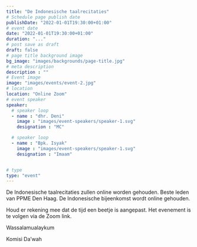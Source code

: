 ```yaml
---
title: "De Indonesische taalrecitaties"
# Schedule page publish date
publishDate: "2022-01-01T19:30:00+01:00"
# event date
date: "2022-01-01T19:30:00+01:00"
duration: "..."
# post save as draft
draft: false
# page title background image
bg_image: "images/backgrounds/page-title.jpg"
# meta description
description : ""
# Event image
image: "images/events/event-2.jpg"
# location
location: "Online Zoom"
# event speaker
speaker:
  # speaker loop
  - name : "dhr. Deni"
    image : "images/event-speakers/speaker-1.svg"
    designation : "MC"

  # speaker loop
  - name : "Bpk. Isyak"
    image : "images/event-speakers/speaker-1.svg"
    designation : "Imaam"


# type
type: "event"
---
```


De Indonesische taalrecitaties zullen online worden gehouden.
Beste leden van PPME Den Haag. De Indonesische bijeenkomst wordt online gehouden.

Houd er rekening mee dat de tijd een beetje is aangepast.
Het evenement is te volgen via de Zoom link.

 

Wassalamualaykum

Komisi Da’wah